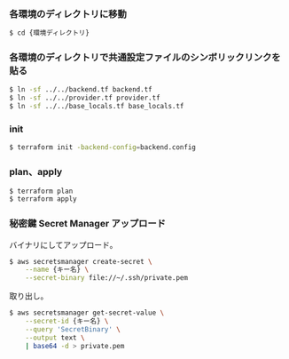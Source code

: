 ### 各環境のディレクトリに移動
```sh
$ cd {環境ディレクトリ}
```

### 各環境のディレクトリで共通設定ファイルのシンボリックリンクを貼る
```sh
$ ln -sf ../../backend.tf backend.tf
$ ln -sf ../../provider.tf provider.tf
$ ln -sf ../../base_locals.tf base_locals.tf
```

### init
```sh
$ terraform init -backend-config=backend.config
```

### plan、apply
```sh
$ terraform plan
$ terraform apply
```

### 秘密鍵 Secret Manager アップロード
バイナリにしてアップロード。
```sh
$ aws secretsmanager create-secret \
    --name {キー名} \
    --secret-binary file://~/.ssh/private.pem
```
取り出し。
```sh
$ aws secretsmanager get-secret-value \
    --secret-id {キー名} \
    --query 'SecretBinary' \
    --output text \
    | base64 -d > private.pem
```
